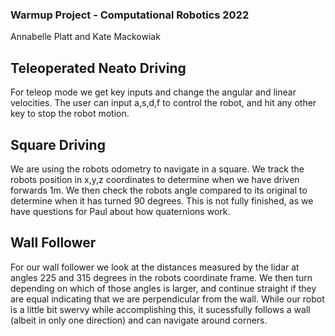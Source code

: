 ### Warmup Project - Computational Robotics 2022
Annabelle Platt and Kate Mackowiak

## Teleoperated Neato Driving
For teleop mode we get key inputs and change the angular and linear velocities. The user can input a,s,d,f to control the robot, and hit any other key to stop the robot motion.

## Square Driving
We are using the robots odometry to navigate in a square. We track the robots position in x,y,z coordinates to determine when we have driven forwards 1m. We then check the robots angle compared to its original to determine when it has turned 90 degrees. This is not fully finished, as we have questions for Paul about how quaternions work.

## Wall Follower
For our wall follower we look at the distances measured by the lidar at angles 225 and 315 degrees in the robots coordinate frame. We then turn depending on which of those angles is larger, and continue straight if they are equal indicating that we are perpendicular from the wall. While our robot is a little bit swervy while accomplishing this, it sucessfully follows a wall (albeit in only one direction) and can navigate around corners.